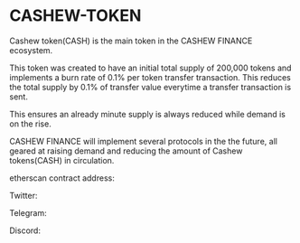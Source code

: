 # CASHEW-TOKEN

Cashew token(CASH) is the main token in the CASHEW FINANCE ecosystem. 

This token was created to have an initial total supply of 200,000 tokens and implements a burn rate of 0.1% per token transfer transaction. This reduces the total supply by 0.1% of transfer value everytime a transfer transaction is sent.

This ensures an already minute supply is always reduced while demand is on the rise.


CASHEW FINANCE will implement several protocols in the the future, all geared at raising demand and reducing the amount of Cashew tokens(CASH) in circulation. 


etherscan  contract address:

Twitter:

Telegram:

Discord:

